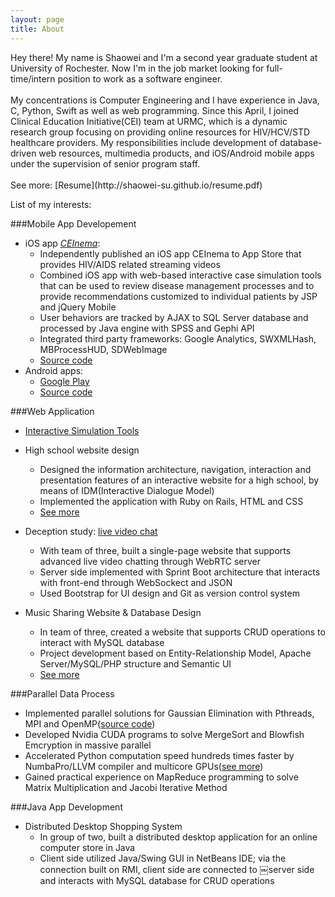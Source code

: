 ```yaml
---
layout: page
title: About
---
```


<p class="message">
  Hey there! My name is Shaowei and I'm a second year graduate student at University of Rochester. Now I'm in the job market looking for full-time/intern position to work as a software engineer. <br><br>
  My concentrations is Computer Engineering and I have experience in Java, C, Python, Swift as well as web programming. Since this April, I joined Clinical Education Initiative(CEI) team at URMC, which is a dynamic research group focusing on providing online resources for HIV/HCV/STD healthcare providers. My responsibilities include development of database-driven web resources, multimedia products, and iOS/Android mobile apps under the supervision of senior program staff. <br><br>
  See more: [Resume](http://shaowei-su.github.io/resume.pdf)
</p>
List of my interests:

###Mobile App Developement
* iOS app [_CEInema_](https://itunes.apple.com/us/app/ceinema/id524688337?mt=8):
  * Independently published an iOS app CEInema to App Store that provides HIV/AIDS related streaming videos  * Combined iOS app with web-based interactive case simulation tools that can be used to review disease managementprocesses and to provide recommendations customized to individual patients by JSP and jQuery Mobile  * User behaviors are tracked by AJAX to SQL Server database and processed by Java engine with SPSS and Gephi API  * Integrated third party frameworks: Google Analytics, SWXMLHash, MBProcessHUD, SDWebImage
  * [Source code](https://github.com/shaowei-su/Ceinema-Swift)* Android apps: 
  * [Google Play](https://play.google.com/store/apps/developer?id=NYS%20DOH%20-%20HIV%20Clinical%20Education%20Initiative%20(CEI))
  * [Source code](https://github.com/shaowei-su/ceinema)

###Web Application
* [Interactive Simulation Tools](http://m.ceitraining.org/simulation.cfm)
* High school website design
  * Designed the information architecture, navigation, interaction and presentation features of an interactive website for a high school, by means of IDM(Interactive Dialogue Model)
  * Implemented the application with Ruby on Rails, HTML and CSS
  * [See more](https://github.com/ZixuanGong/MultimediaAppProj_HighSchool)
* Deception study: [live video chat](http://flimflam.me:8443/)
  * With team of three, built a single-page website that supports advanced live video chatting through WebRTC server  * Server side implemented with Sprint Boot architecture that interacts with front-end through WebSockect and JSON  * Used Bootstrap for UI design and Git as version control system
* Music Sharing Website & Database Design  * In team of three, created a website that supports CRUD operations to interact with MySQL database  * Project development based on Entity-Relationship Model, Apache Server/MySQL/PHP structure and Semantic UI
  * [See more](https://drive.google.com/file/d/0B8_e1QcwnuWcRHVPekpDN2pITzA/view?usp=sharing)
  
###Parallel Data Process
* Implemented parallel solutions for Gaussian Elimination with Pthreads, MPI and OpenMP([source code](https://github.com/shaowei-su/ParallelGaussianElimination))* Developed Nvidia CUDA programs to solve MergeSort and Blowfish Emcryption in massive parallel* Accelerated Python computation speed hundreds times faster by NumbaPro/LLVM compiler and multicore GPUs([see more](https://github.com/shaowei-su/Python-Computing-Acceleration))* Gained practical experience on MapReduce programming to solve Matrix Multiplication and Jacobi Iterative Method

###Java App Development
* Distributed Desktop Shopping System  * In group of two, built a distributed desktop application for an online computer store in Java  * Client side utilized Java/Swing GUI in NetBeans IDE; via the connection built on RMI, client side are connected to￼server side and interacts with MySQL database for CRUD operations


